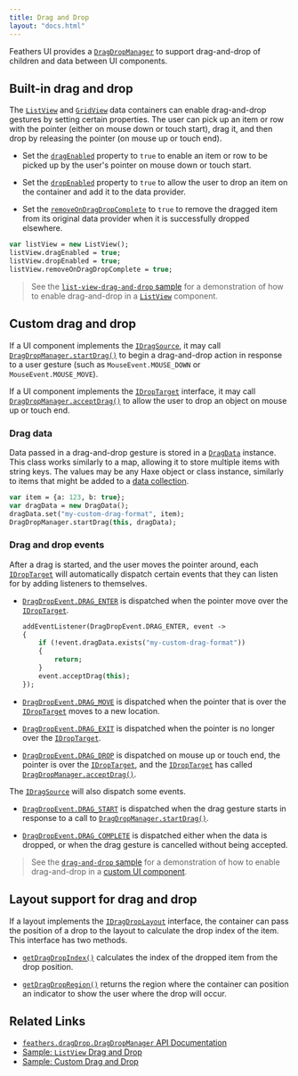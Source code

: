 ```yaml
---
title: Drag and Drop
layout: "docs.html"
---
```


Feathers UI provides a [`DragDropManager`](https://api.feathersui.com/current/feathers/dragDrop/DragDropManager.html) to support drag-and-drop of children and data between UI components.

## Built-in drag and drop

The [`ListView`](./list-view.md) and [`GridView`](./grid-view.md) data containers can enable drag-and-drop gestures by setting certain properties. The user can pick up an item or row with the pointer (either on mouse down or touch start), drag it, and then drop by releasing the pointer (on mouse up or touch end).

- Set the [`dragEnabled`](https://api.feathersui.com/current/feathers/controls/ListView.html#dragEnabled) property to `true` to enable an item or row to be picked up by the user's pointer on mouse down or touch start.

- Set the [`dropEnabled`](https://api.feathersui.com/current/feathers/controls/ListView.html#dropEnabled) property to `true` to allow the user to drop an item on the container and add it to the data provider.

- Set the [`removeOnDragDropComplete`](https://api.feathersui.com/current/feathers/controls/ListView.html#removeOnDragDropComplete) to `true` to remove the dragged item from its original data provider when it is successfully dropped elsewhere.

```haxe
var listView = new ListView();
listView.dragEnabled = true;
listView.dropEnabled = true;
listView.removeOnDragDropComplete = true;
```

> See the [`list-view-drag-and-drop` sample](https://github.com/feathersui/feathersui-openfl/tree/v1.3.0/samples/list-view-drag-and-drop) for a demonstration of how to enable drag-and-drop in a [`ListView`](./list-view.md) component.

## Custom drag and drop

If a UI component implements the [`IDragSource`](https://api.feathersui.com/current/feathers/dragDrop/IDragSource.html), it may call [`DragDropManager.startDrag()`](https://api.feathersui.com/current/feathers/dragDrop/DragDropManager.html#startDrag) to begin a drag-and-drop action in response to a user gesture (such as `MouseEvent.MOUSE_DOWN` or `MouseEvent.MOUSE_MOVE`).

If a UI component implements the [`IDropTarget`](https://api.feathersui.com/current/feathers/dragDrop/IDropTarget.html) interface, it may call [`DragDropManager.acceptDrag()`](https://api.feathersui.com/current/feathers/dragDrop/DragDropManager.html#acceptDrag) to allow the user to drop an object on mouse up or touch end.

### Drag data

Data passed in a drag-and-drop gesture is stored in a [`DragData`](https://api.feathersui.com/current/feathers/dragDrop/DragData.html) instance. This class works similarly to a map, allowing it to store multiple items with string keys. The values may be any Haxe object or class instance, similarly to items that might be added to a [data collection](./data-collections.md).

```haxe
var item = {a: 123, b: true};
var dragData = new DragData();
dragData.set("my-custom-drag-format", item);
DragDropManager.startDrag(this, dragData);
```

### Drag and drop events

After a drag is started, and the user moves the pointer around, each [`IDropTarget`](https://api.feathersui.com/current/feathers/dragDrop/IDropTarget.html) will automatically dispatch certain events that they can listen for by adding listeners to themselves.

- [`DragDropEvent.DRAG_ENTER`](https://api.feathersui.com/current/feathers/events/DragDropEvent.html#DRAG_ENTER) is dispatched when the pointer move over the [`IDropTarget`](https://api.feathersui.com/current/feathers/dragDrop/IDropTarget.html).

    ```haxe
    addEventListener(DragDropEvent.DRAG_ENTER, event ->
    {
        if (!event.dragData.exists("my-custom-drag-format"))
        {
            return;
        }
        event.acceptDrag(this);
    });
    ```

- [`DragDropEvent.DRAG_MOVE`](https://api.feathersui.com/current/feathers/events/DragDropEvent.html#DRAG_MOVE) is dispatched when the pointer that is over the [`IDropTarget`](https://api.feathersui.com/current/feathers/dragDrop/IDropTarget.html) moves to a new location.

- [`DragDropEvent.DRAG_EXIT`](https://api.feathersui.com/current/feathers/events/DragDropEvent.html#DRAG_EXIT) is dispatched when the pointer is no longer over the [`IDropTarget`](https://api.feathersui.com/current/feathers/dragDrop/IDropTarget.html).

- [`DragDropEvent.DRAG_DROP`](https://api.feathersui.com/current/feathers/events/DragDropEvent.html#DRAG_DROP) is dispatched on mouse up or touch end, the pointer is over the [`IDropTarget`](https://api.feathersui.com/current/feathers/dragDrop/IDropTarget.html), and the [`IDropTarget`](https://api.feathersui.com/current/feathers/dragDrop/IDropTarget.html) has called [`DragDropManager.acceptDrag()`](https://api.feathersui.com/current/feathers/dragDrop/DragDropManager.html#acceptDrag).

The [`IDragSource`](https://api.feathersui.com/current/feathers/dragDrop/IDragSource.html) will also dispatch some events.

- [`DragDropEvent.DRAG_START`](https://api.feathersui.com/current/feathers/events/DragDropEvent.html#DRAG_START) is dispatched when the drag gesture starts in response to a call to [`DragDropManager.startDrag()`](https://api.feathersui.com/current/feathers/dragDrop/DragDropManager.html#startDrag).

- [`DragDropEvent.DRAG_COMPLETE`](https://api.feathersui.com/current/feathers/events/DragDropEvent.html#DRAG_COMPLETE) is dispatched either when the data is dropped, or when the drag gesture is cancelled without being accepted.

> See the [`drag-and-drop` sample](https://github.com/feathersui/feathersui-openfl/tree/v1.3.0/samples/drag-and-drop) for a demonstration of how to enable drag-and-drop in a [custom UI component](./custom-ui-components.md).

## Layout support for drag and drop

If a layout implements the [`IDragDropLayout`](https://api.feathersui.com/current/feathers/layout/IDragDropLayout.html) interface, the container can pass the position of a drop to the layout to calculate the drop index of the item. This interface has two methods.

- [`getDragDropIndex()`](https://api.feathersui.com/current/feathers/layout/IDragDropLayout.html#getDragDropIndex) calculates the index of the dropped item from the drop position.

- [`getDragDropRegion()`](https://api.feathersui.com/current/feathers/layout/IDragDropLayout.html#getDragDropRegion) returns the region where the container can position an indicator to show the user where the drop will occur.

## Related Links

- [`feathers.dragDrop.DragDropManager` API Documentation](https://api.feathersui.com/current/feathers/dragDrop/DragDropManager.html)
- [Sample: `ListView` Drag and Drop](https://github.com/feathersui/feathersui-openfl/tree/v1.3.0/samples/list-view-drag-and-drop)
- [Sample: Custom Drag and Drop](https://github.com/feathersui/feathersui-openfl/tree/v1.3.0/samples/drag-and-drop)